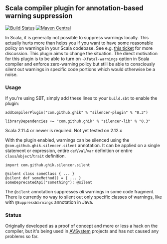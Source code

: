 ## Scala compiler plugin for annotation-based warning suppression

[![Build Status](https://travis-ci.org/ghik/silencer.svg?branch=master)](https://travis-ci.org/ghik/silencer)
[![Maven Central](https://maven-badges.herokuapp.com/maven-central/com.github.ghik/silencer-plugin/badge.svg)](https://maven-badges.herokuapp.com/maven-central/com.github.ghik/silencer-plugin)

In Scala, it is generally not possible to suppress warnings locally. This actually hurts more than helps you if you want to have some reasonable policy on warnings in your Scala codebase. See e.g. [this ticket](https://issues.scala-lang.org/browse/SI-1781) for more discussion. This plugin aims to change the situation. The direct motivation for this plugin is to be able to turn on `-Xfatal-warnings` option in Scala compiler and enforce zero-warning policy but still be able to consciously silent out warnings in specific code portions which would otherwise be a noise.

### Usage

If you're using SBT, simply add these lines to your `build.sbt` to enable the plugin:

    addCompilerPlugin("com.github.ghik" % "silencer-plugin" % "0.3")
    
    libraryDependencies += "com.github.ghik" % "silencer-lib" % "0.3"
    
Scala 2.11.4 or newer is required. Not yet tested on 2.12.x

With the plugin enabled, warnings can be silenced using the `@com.github.ghik.silencer.silent` annotation. It can be applied on a single statement or expression, entire `def`/`val`/`var` definition or entire `class`/`object`/`trait` definition.

    import com.github.ghik.silencer.silent

    @silent class someClass { ... }
    @silent def someMethod() = { ... }
    someDeprecatedApi("something"): @silent

The `@silent` annotation suppresses *all* warnings in some code fragment. There is currently no way to silent out only specific classes of warnings, like with `@SuppressWarnings` annotation in Java.

### Status

Originally developed as a proof of concept and more or less a hack on the compiler, but it's being used in [AVSystem](https://github.com/AVSystem) projects and has not caused any problems so far.

